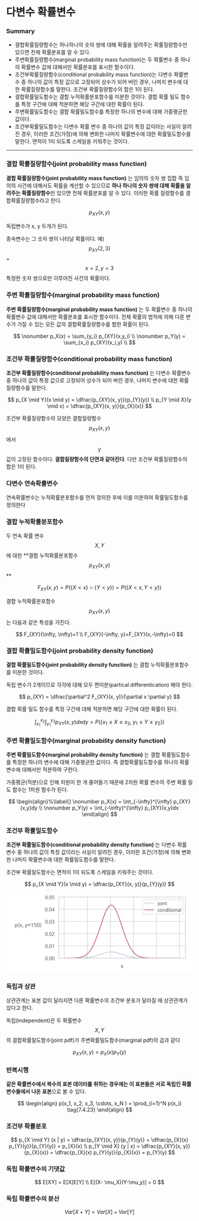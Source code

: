 <script> MathJax.Hub.Queue(["Typeset",MathJax.Hub]); </script>

# 다변수 확률변수

### Summary

- 결합확률질량함수는 하나하나의 숫자 쌍에 대해 확률을 알려주는 확률질량함수만 있으면 전체 확률분포를 알 수 있다.
- 주변확률질량함수(marginal probability mass function)는 두 확률변수 중 하나의 확률변수 값에 대해서만 확률분포를 표시한 함수이다.
- 조건부확률질량함수(conditional probability mass function)는 다변수 확률변수 중 하나의 값이 특정 값으로 고정되어 상수가 되어 버린 경우, 나머지 변수에 대한 확률질량함수를 말한다. 조건부 확률질량함수의 합은 1이 된다.  
- 결합확률밀도함수는 결합 누적확률분포함수를 미분한 것이다. 결합 확률 밀도 함수를 특정 구간에 대해 적분하면 해당 구간에 대한 확률이 된다.
- 주변확률밀도함수는 결합 확률밀도함수를 특정한 하나의 변수에 대해 가중평균한 값이다. 
- 조건부확률밀도함수는 다변수 확률 변수 중 하나의 값이 특정 값이라는 사실이 알려진 경우, 이러한 조건(가정)에 의해 변화한 나머지 확률변수에 대한 확률밀도함수를 말한다. 면적이 1이 되도록 스케일을 키워주는 것이다.
_________

### 결합 확률질량함수(joint probability mass function)

**결합 확률질량함수(joint probability mass function)** 는 임의의 숫자 쌍 집합 즉 임의의 사건에 대해서도 확률을 계산할 수 있으므로 **하나 하나의 숫자 쌍에 대해 확률을 알려주는 확률질량함수**만 있으면 전체 확률분포를 알 수 있다. 이러한 확률 질량함수를 결합확률질량함수라고 한다. 

$$
p_{XY}(x, y)
$$

독립변수가 x, y 두개가 된다. 

종속변수는 그 숫자 쌍이 나타날 확률이다. 예) $$p_{XY}(2, 3)$$ = $${x=2, y=3}$$ 특정한 숫자 쌍으로만 이루어진 사건의 확률이다.

### 주변 확률질량함수(marginal probability mass function)

**주변 확률질량함수(marginal probability mass function)** 는 두 확률변수 중 하나의 확률변수 값에 대해서만 확률분포를 표시한 함수이다. 전체 확률의 법칙에 의해 다른 변수가 가질 수 있는 모든 값의 결합확률질량함수를 합한 확률이 된다.

$$
\nonumber  p_X(x) = \sum_{y_i} p_{XY}(x,y_i) \\
\nonumber  p_Y(y) = \sum_{x_i} p_{XY}(x_i,y) \\
$$

### 조건부 확률질량함수(conditional probability mass function)

**조건부 확률질량함수(conditional probability mass function)** 는 다변수 확률변수 중 하나의 값이 특정 값으로 고정되어 상수가 되어 버린 경우, 나머지 변수에 대한 확률질량함수를 말한다.

$$
p_{X \mid Y}(x \mid y) = \dfrac{p_{XY}(x, y)}{p_{Y}(y)} \\
p_{Y \mid X}(y \mid x) = \dfrac{p_{XY}(x, y)}{p_{X}(x)}
$$

조건부 확률질량함수의 모양은 결합질량함수 $$p_{XY}(x, y)$$ 에서 $$y$$ 값이 고정된 함수이다. **결합질량함수의 단면과 같아진다**. 다만 조건부 확률질량함수의 합은 1이 된다.  

### 다변수 연속확률변수

연속확률변수는 누적확률분포함수를 먼저 정의한 후에 이를 미분하여 확률밀도함수를 정의한다

### 결합 누적확률분포함수

두 연속 확률 변수 $$X, Y$$ 에 대한 **결합 누적확률분포함수 $$p_{XY}(x, y)$$ **

$$
F_{XY}(x, y) = P(\{ X < x \} \cap \{ Y < y \}) = P(\{X < x, Y < y\})
$$

결합 누적확률분포함수 $$p_{XY}(x, y)$$ 는 다음과 같은 특성을 가진다.

$$
F_{XY}(\infty, \infty)=1 \\
F_{XY}(-\infty, y)=F_{XY}(x,-\infty)=0
$$

### 결합 확률밀도함수(joint probability density function)

**결합 확률밀도함수(joint probability density function)** 는 결합 누적확률분포함수를 미분한 것이다.

독립 변수가 2개이므로 각각에 대해 모두 편미분(partical differentication) 해야 한다.

$$
p_{XY} = \dfrac{\partial^2 F_{XY}(x, y)}{\partial x \partial y}
$$

결합 확률 밀도 함수를 특정 구간에 대해 적분하면 해당 구간에 대한 확률이 된다.

$$
\int_{x_1}^{x_2} \int_{y_1}^{y_2} p_{XY}(x,y)dxdy = P\big(\{ x_1 \leq X \leq x_2, \; y_1 \leq Y \leq y_2 \}\big)
$$

### 주변 확률밀도함수(marginal probability density function)

**주변 확률밀도함수(marginal probability density function)** 는 결합 확률밀도함수를 특정한 하나의 변수에 대해 가중평균한 값이다. 즉 결합확률밀도함수를 하나의 확률변수에 대해서만 적분하여 구한다. 

가중평균(적분)으로 인해 차원이 한 개 줄어들기 때문에 2차원 확률 변수의 주변 확률 밀도 함수는 1차원 함수가 된다.

$$
\begin{align}%\label{}
\nonumber  p_X(x) = \int_{-\infty}^{\infty} p_{XY}(x,y)dy \\
\nonumber  p_Y(y) = \int_{-\infty}^{\infty} p_{XY}(x,y)dx
\end{align} 
$$

### 조건부 확률밀도함수

**조건부 확률밀도함수(conditional probability density function)** 는 다변수 확률 변수 중 하나의 값이 특정 값이라는 사실이 알려진 경우, 이러한 조건(가정)에 의해 변화한 나머지 확률변수에 대한 확률밀도함수를 말한다.

조건부 확률밀도함수는 면적이 1이 되도록 스케일을 키워주는 것이다.

$$
p_{X \mid Y}(x \mid y) = \dfrac{p_{XY}(x, y)}{p_{Y}(y)}
$$
![image-20190528130630639](../../../resource/img/image-20190528130630639.png)

### 독립과 상관

상관관계는 표본 값이 달라지면 다른 확률변수의 조건부 분포가 달라질 때 상관관계가 있다고 한다.

독립(independent)은 두 확률변수 $$X , Y$$ 의 결합확률밀도함수(joint pdf)가 주변확률밀도함수(marginal pdf)의 곱과 같다

$$
p_{XY}(x, y) = p_X(x)p_Y(y)
$$

### 반복시행

**같은 확률변수에서 복수의 표본 데이터를 취하는 경우에는 이 표본들은 서로 독립인 확률변수들에서 나온 표본**으로 볼 수 있다.

$$
\begin{align}
p(x_1, x_2, x_3, \cdots, x_N ) = \prod_{i=1}^N p(x_i)
\tag{7.4.23}
\end{align}
$$

### 조건부 확률분포

$$
p_{X \mid Y} (x | y) = \dfrac{p_{XY}(x, y)}{p_{Y}(y)} = \dfrac{p_{X}(x) p_{Y}(y)}{p_{Y}(y)} = p_{X}(x) \\
p_{Y \mid X} (y | x) = \dfrac{p_{XY}(x, y)}{p_{X}(x)} = \dfrac{p_{X}(x) p_{Y}(y)}{p_{X}(x)} = p_{Y}(y)
$$

### 독립 확률변수의 기댓값

$$
E[XY] = E[X]E[Y] \\
E[(X- \mu_X)(Y-\mu_y)] = 0
$$

### 독립 확률변수의 분산

$$
Var[X + Y] = Var[X] + Var[Y]
$$

